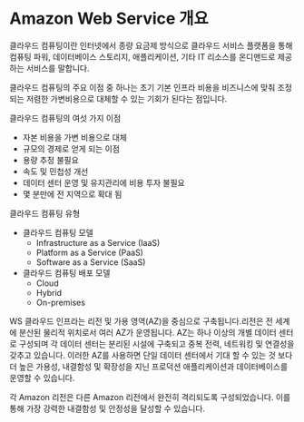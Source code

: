 # Amazon Web Service 개요

클라우드 컴퓨팅이란 인터넷에서 종량 요금제 방식으로 클라우드 서비스 플랫폼을 통해 컴퓨팅 파워, 데이터베이스 스토리지, 애플리케이션, 기타 IT 리소스를 온디맨드로 제공하는 서비스를 말합니다.

클라우드 컴퓨팅의 주요 이점 중 하나는 초기 기본 인프라 비용을 비즈니스에 맞춰 조정되는 저렴한 가변비용으로 대체할 수 있는 기회가 된다는 점입니다.

클라우드 컴퓨팅의 여섯 가지 이점
- 자본 비용을 가변 비용으로 대체
- 규모의 경제로 얻게 되는 이점
- 용량 추정 불필요
- 속도 및 민첩성 개선
- 데이터 센터 운영 및 유지관리에 비용 투자 불필요
- 몇 분만에 전 지역으로 확대 됨

클라우드 컴퓨팅 유형
- 클라우드 컴퓨팅 모델
  - Infrastructure as a Service (IaaS)
  - Platform as a Service (PaaS)
  - Software as a Service (SaaS)
- 클라우드 컴퓨팅 배포 모델
  - Cloud
  - Hybrid
  - On-premises

WS 클라우드 인프라는 리전 및 가용 영역(AZ)을 중심으로 구축됩니다.리전은 전 세계에 분산된 물리적 위치로서 여러 AZ가 운영됩니다. AZ는 하나 이상의 개별 데이터 센터로 구성되며 각 데이터 센터는 분리된 시설에 구축되고 중복 전력, 네트워킹 및 연결성을 갖추고 있습니다. 이러한 AZ를 사용하면 단일 데이터 센터에서 기대 할 수 있는 것 보다 더 높은 가용성, 내결함성 및 확장성을 지닌 프로덕션 애플리케이션과 데이터베이스를 운영할 수 있습니다.

각 Amazon 리전은 다른 Amazon 리전에서 완전히 격리되도록 구성되었습니다. 이를 통해 가장 강력한 내결함성 및 안정성을 달성할 수 있습니다.

